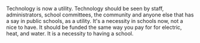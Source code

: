 Technology is now a utility. Technology should be seen by staff, administrators, school committees, the community and anyone else that has a say in public schools, as a utility. It's a necessity in schools now, not a nice to have. It should be funded the same way you pay for for electric, heat, and water. It is a necessity to having a school. 